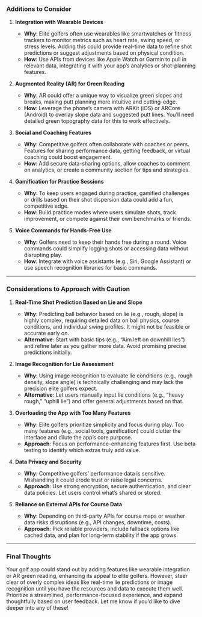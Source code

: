 ### Additions to Consider

1. **Integration with Wearable Devices**  
   - **Why**: Elite golfers often use wearables like smartwatches or fitness trackers to monitor metrics such as heart rate, swing speed, or stress levels. Adding this could provide real-time data to refine shot predictions or suggest adjustments based on physical condition.  
   - **How**: Use APIs from devices like Apple Watch or Garmin to pull in relevant data, integrating it with your app’s analytics or shot-planning features.  

2. **Augmented Reality (AR) for Green Reading**  
   - **Why**: AR could offer a unique way to visualize green slopes and breaks, making putt planning more intuitive and cutting-edge.  
   - **How**: Leverage the phone’s camera with ARKit (iOS) or ARCore (Android) to overlay slope data and suggested putt lines. You’ll need detailed green topography data for this to work effectively.  

3. **Social and Coaching Features**  
   - **Why**: Competitive golfers often collaborate with coaches or peers. Features for sharing performance data, getting feedback, or virtual coaching could boost engagement.  
   - **How**: Add secure data-sharing options, allow coaches to comment on analytics, or create a community section for tips and strategies.  

4. **Gamification for Practice Sessions**  
   - **Why**: To keep users engaged during practice, gamified challenges or drills based on their shot dispersion data could add a fun, competitive edge.  
   - **How**: Build practice modes where users simulate shots, track improvement, or compete against their own benchmarks or friends.  

5. **Voice Commands for Hands-Free Use**  
   - **Why**: Golfers need to keep their hands free during a round. Voice commands could simplify logging shots or accessing data without disrupting play.  
   - **How**: Integrate with voice assistants (e.g., Siri, Google Assistant) or use speech recognition libraries for basic commands.  

---

### Considerations to Approach with Caution

1. **Real-Time Shot Prediction Based on Lie and Slope**  
   - **Why**: Predicting ball behavior based on lie (e.g., rough, slope) is highly complex, requiring detailed data on ball physics, course conditions, and individual swing profiles. It might not be feasible or accurate early on.  
   - **Alternative**: Start with basic tips (e.g., “Aim left on downhill lies”) and refine later as you gather more data. Avoid promising precise predictions initially.  

2. **Image Recognition for Lie Assessment**  
   - **Why**: Using image recognition to evaluate lie conditions (e.g., rough density, slope angle) is technically challenging and may lack the precision elite golfers expect.  
   - **Alternative**: Let users manually input lie conditions (e.g., “heavy rough,” “uphill lie”) and offer general adjustments based on that.  

3. **Overloading the App with Too Many Features**  
   - **Why**: Elite golfers prioritize simplicity and focus during play. Too many features (e.g., social tools, gamification) could clutter the interface and dilute the app’s core purpose.  
   - **Approach**: Focus on performance-enhancing features first. Use beta testing to identify which extras truly add value.  

4. **Data Privacy and Security**  
   - **Why**: Competitive golfers’ performance data is sensitive. Mishandling it could erode trust or raise legal concerns.  
   - **Approach**: Use strong encryption, secure authentication, and clear data policies. Let users control what’s shared or stored.  

5. **Reliance on External APIs for Course Data**  
   - **Why**: Depending on third-party APIs for course maps or weather data risks disruptions (e.g., API changes, downtime, costs).  
   - **Approach**: Pick reliable providers, include fallback options like cached data, and plan for long-term stability if the app grows.  

---

### Final Thoughts
Your golf app could stand out by adding features like wearable integration or AR green reading, enhancing its appeal to elite golfers. However, steer clear of overly complex ideas like real-time lie predictions or image recognition until you have the resources and data to execute them well. Prioritize a streamlined, performance-focused experience, and expand thoughtfully based on user feedback. Let me know if you’d like to dive deeper into any of these!

